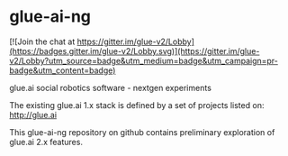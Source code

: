 # glue-ai-ng

[![Join the chat at https://gitter.im/glue-v2/Lobby](https://badges.gitter.im/glue-v2/Lobby.svg)](https://gitter.im/glue-v2/Lobby?utm_source=badge&utm_medium=badge&utm_campaign=pr-badge&utm_content=badge)

glue.ai social robotics software - nextgen experiments

The existing glue.ai 1.x stack is defined by a set of projects listed on:
http://glue.ai

This glue-ai-ng repository on github contains preliminary exploration of glue.ai 2.x features.
